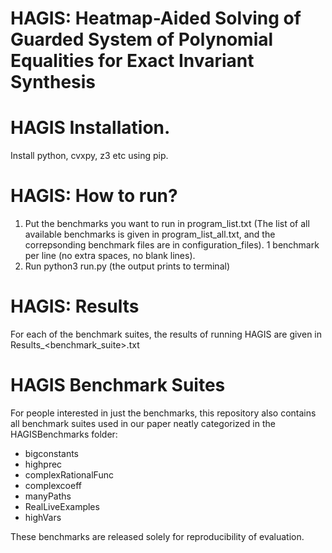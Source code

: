 # HAGIS: Heatmap-Aided Solving of Guarded System of Polynomial Equalities for Exact Invariant Synthesis

# HAGIS Installation.
Install python, cvxpy, z3 etc using pip.

# HAGIS: How to run?
1. Put the benchmarks you want to run in program_list.txt (The list of all available benchmarks is given in program_list_all.txt, and the correpsonding benchmark files are in configuration_files). 1 benchmark per line (no extra spaces, no blank lines).
2. Run python3 run.py (the output prints to terminal)

# HAGIS: Results
For each of the benchmark suites, the results of running HAGIS are given in Results_<benchmark_suite>.txt

# HAGIS Benchmark Suites
For people interested in just the benchmarks, this repository also contains all benchmark suites used in our paper neatly categorized in the HAGISBenchmarks folder:
- bigconstants
- highprec
- complexRationalFunc
- complexcoeff
- manyPaths
- RealLiveExamples
- highVars

These benchmarks are released solely for reproducibility of evaluation.


